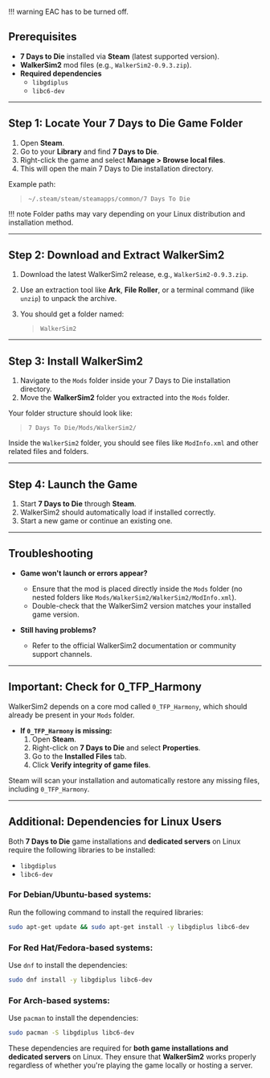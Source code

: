 !!! warning
    EAC has to be turned off.

## Prerequisites

- **7 Days to Die** installed via **Steam** (latest supported version).
- **WalkerSim2** mod files (e.g., `WalkerSim2-0.9.3.zip`).
- **Required dependencies**
    - `libgdiplus`
    - `libc6-dev`

---

## Step 1: Locate Your 7 Days to Die Game Folder

1. Open **Steam**.
2. Go to your **Library** and find **7 Days to Die**.
3. Right-click the game and select **Manage > Browse local files**.
4. This will open the main 7 Days to Die installation directory.

Example path:

> ```~/.steam/steam/steamapps/common/7 Days To Die```

!!! note
    Folder paths may vary depending on your Linux distribution and installation method.

---

## Step 2: Download and Extract WalkerSim2

1. Download the latest WalkerSim2 release, e.g., `WalkerSim2-0.9.3.zip`.
2. Use an extraction tool like **Ark**, **File Roller**, or a terminal command (like `unzip`) to unpack the archive.
3. You should get a folder named:
   
    > ```WalkerSim2```

---

## Step 3: Install WalkerSim2

1. Navigate to the `Mods` folder inside your 7 Days to Die installation directory.
2. Move the **WalkerSim2** folder you extracted into the `Mods` folder.

Your folder structure should look like:

> ```7 Days To Die/Mods/WalkerSim2/```

Inside the `WalkerSim2` folder, you should see files like `ModInfo.xml` and other related files and folders.

---

## Step 4: Launch the Game

1. Start **7 Days to Die** through **Steam**.
2. WalkerSim2 should automatically load if installed correctly.
3. Start a new game or continue an existing one.

---

## Troubleshooting

- **Game won't launch or errors appear?**
    - Ensure that the mod is placed directly inside the `Mods` folder (no nested folders like `Mods/WalkerSim2/WalkerSim2/ModInfo.xml`).
    - Double-check that the WalkerSim2 version matches your installed game version.

- **Still having problems?**
    - Refer to the official WalkerSim2 documentation or community support channels.

---

## Important: Check for 0_TFP_Harmony

WalkerSim2 depends on a core mod called `0_TFP_Harmony`, which should already be present in your `Mods` folder.

- **If `0_TFP_Harmony` is missing:**
  1. Open **Steam**.
  2. Right-click on **7 Days to Die** and select **Properties**.
  3. Go to the **Installed Files** tab.
  4. Click **Verify integrity of game files**.

Steam will scan your installation and automatically restore any missing files, including `0_TFP_Harmony`.

---

## Additional: Dependencies for Linux Users

Both **7 Days to Die** game installations and **dedicated servers** on Linux require the following libraries to be installed:

- `libgdiplus`
- `libc6-dev`

### For Debian/Ubuntu-based systems:

Run the following command to install the required libraries:

```bash
sudo apt-get update && sudo apt-get install -y libgdiplus libc6-dev
```

### For Red Hat/Fedora-based systems:

Use `dnf` to install the dependencies:

```bash
sudo dnf install -y libgdiplus libc6-dev
```

### For Arch-based systems:

Use `pacman` to install the dependencies:

```bash
sudo pacman -S libgdiplus libc6-dev
```

These dependencies are required for **both game installations and dedicated servers** on Linux. They ensure that **WalkerSim2** works properly regardless of whether you're playing the game locally or hosting a server.

